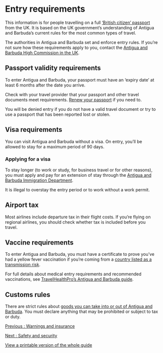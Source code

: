 # Entry requirements

This information is for people travelling on a full [‘British citizen’ passport](https://www.gov.uk/types-of-british-nationality) from the UK. It is based on the UK government’s understanding of Antigua and Barbuda’s current rules for the most common types of travel.

The authorities in Antigua and Barbuda set and enforce entry rules. If you’re not sure how these requirements apply to you, contact the [Antigua and Barbuda High Commission in the UK](http://www.antigua-barbuda.com/).

## Passport validity requirements

To enter Antigua and Barbuda, your passport must have an ‘expiry date’ at least 6 months after the date you arrive.

Check with your travel provider that your passport and other travel documents meet requirements. [Renew your passport](https://www.gov.uk/renew-adult-passport/renew) if you need to.

You will be denied entry if you do not have a valid travel document or try to use a passport that has been reported lost or stolen.

## Visa requirements

You can visit Antigua and Barbuda without a visa. On entry, you’ll be allowed to stay for a maximum period of 90 days.

### Applying for a visa

To stay longer (to work or study, for business travel or for other reasons), you must apply and pay for an extension of stay through the [Antigua and Barbuda Immigration Department](https://immigration.gov.ag/visa-services/general-visa-information/).

It is illegal to overstay the entry period or to work without a work permit.

## Airport tax

Most airlines include departure tax in their flight costs. If you’re flying on regional airlines, you should check whether tax is included before you travel.

## Vaccine requirements

To enter Antigua and Barbuda, you must have a certificate to prove you’ve had a yellow fever vaccination if you’re coming from a [country listed as a transmission risk](https://nathnacyfzone.org.uk/factsheet/65/countries-with-risk-of-yellow-fever-transmission).

For full details about medical entry requirements and recommended vaccinations, see [TravelHealthPro’s Antigua and Barbuda guide](https://travelhealthpro.org.uk/country/10/antigua-and-barbuda#Vaccine_Recommendations).

## Customs rules

There are strict rules about [goods you can take into or out of Antigua and Barbuda](https://vcbia.com/customs-and-immigration/). You must declare anything that may be prohibited or subject to tax or duty.

[Previous
:
Warnings and insurance](/foreign-travel-advice/antigua-and-barbuda)

[Next
:
Safety and security](/foreign-travel-advice/antigua-and-barbuda/safety-and-security)

[View a printable version of the whole guide](/foreign-travel-advice/antigua-and-barbuda/print)